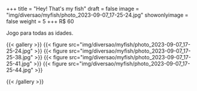 +++
title = "Hey! That's my fish"
draft = false
image = "img/diversao/myfish/photo_2023-09-07_17-25-24.jpg"
showonlyimage = false
weight = 5
+++
<span class="price">R$ 60</span>

Jogo para todas as idades.
<!--more-->

{{< gallery >}}
{{< figure src="img/diversao/myfish/photo_2023-09-07_17-25-24.jpg" >}}
{{< figure src="img/diversao/myfish/photo_2023-09-07_17-25-38.jpg" >}}
{{< figure src="img/diversao/myfish/photo_2023-09-07_17-25-41.jpg" >}}
{{< figure src="img/diversao/myfish/photo_2023-09-07_17-25-44.jpg" >}}

{{< /gallery >}}


